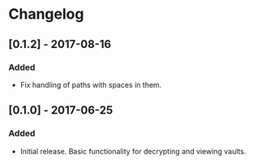 # Changelog

## [0.1.2] - 2017-08-16
### Added
- Fix handling of paths with spaces in them.

## [0.1.0] - 2017-06-25
### Added
- Initial release. Basic functionality for decrypting and viewing vaults.
